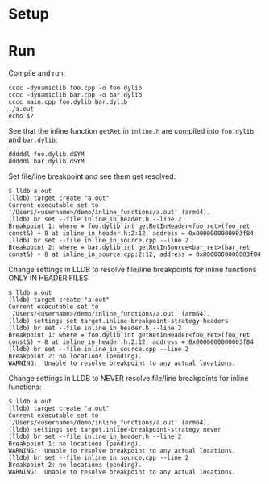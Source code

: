 # Setup


# Run

Compile and run:
```
cccc -dynamiclib foo.cpp -o foo.dylib
cccc -dynamiclib bar.cpp -o bar.dylib
cccc main.cpp foo.dylib bar.dylib
./a.out
echo $?
```

See that the inline function `getRet` in `inline.h` are compiled into `foo.dylib` and `bar.dylib`:
```
dddddl foo.dylib.dSYM
dddddl bar.dylib.dSYM
```

Set file/line breakpoint and see them get resolved:
```
$ lldb a.out
(lldb) target create "a.out"
Current executable set to '/Users/<username>/demo/inline_functions/a.out' (arm64).
(lldb) br set --file inline_in_header.h --line 2
Breakpoint 1: where = foo.dylib`int getRetInHeader<foo_ret>(foo_ret const&) + 8 at inline_in_header.h:2:12, address = 0x0000000000003f84
(lldb) br set --file inline_in_source.cpp --line 2
Breakpoint 2: where = bar.dylib`int getRetInSource<bar_ret>(bar_ret const&) + 8 at inline_in_source.cpp:2:12, address = 0x0000000000003f84
```

Change settings in LLDB to resolve file/line breakpoints for inline functions ONLY IN HEADER FILES:
```
$ lldb a.out
(lldb) target create "a.out"
Current executable set to '/Users/<username>/demo/inline_functions/a.out' (arm64).
(lldb) settings set target.inline-breakpoint-strategy headers
(lldb) br set --file inline_in_header.h --line 2
Breakpoint 1: where = foo.dylib`int getRetInHeader<foo_ret>(foo_ret const&) + 8 at inline_in_header.h:2:12, address = 0x0000000000003f84
(lldb) br set --file inline_in_source.cpp --line 2
Breakpoint 2: no locations (pending).
WARNING:  Unable to resolve breakpoint to any actual locations.
```

Change settings in LLDB to NEVER resolve file/line breakpoints for inline functions:
```
$ lldb a.out
(lldb) target create "a.out"
Current executable set to '/Users/<username>/demo/inline_functions/a.out' (arm64).
(lldb) settings set target.inline-breakpoint-strategy never
(lldb) br set --file inline_in_header.h --line 2
Breakpoint 1: no locations (pending).
WARNING:  Unable to resolve breakpoint to any actual locations.
(lldb) br set --file inline_in_source.cpp --line 2
Breakpoint 2: no locations (pending).
WARNING:  Unable to resolve breakpoint to any actual locations.
```
